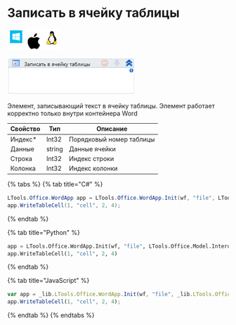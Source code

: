 # Записать в ячейку таблицы

![](<../../../.gitbook/assets/image (100) (1) (1) (1) (1) (1) (279).png>)

![](<../../../.gitbook/assets/image (28).png>)

Элемент, записывающий текст в ячейку таблицы. Элемент работает корректно только внутри контейнера Word

| Свойство | Тип    | Описание                 |
| -------- | ------ | ------------------------ |
| Индекс\* | Int32  | Порядковый номер таблицы |
| Данные   | string | Данные ячейки            |
| Строка   | Int32  | Индекс строки            |
| Колонка  | Int32  | Индекс колонки           |

{% tabs %}
{% tab title="C#" %}
```csharp
LTools.Office.WordApp app = LTools.Office.WordApp.Init(wf, "file", LTools.Office.Model.InteropTypes.DX);
app.WriteTableCell(1, "cell", 2, 4);
```
{% endtab %}

{% tab title="Python" %}
```python
app = LTools.Office.WordApp.Init(wf, "file", LTools.Office.Model.InteropTypes.DX)
app.WriteTableCell(1, "cell", 2, 4)
```
{% endtab %}

{% tab title="JavaScript" %}
```javascript
var app = _lib.LTools.Office.WordApp.Init(wf, "file", _lib.LTools.Office.Model.InteropTypes.DX);
app.WriteTableCell(1, "cell", 2, 4);
```
{% endtab %}
{% endtabs %}
